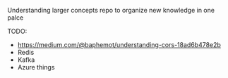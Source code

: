 Understanding larger concepts repo to organize new knowledge in one palce


TODO: 
- https://medium.com/@baphemot/understanding-cors-18ad6b478e2b
- Redis
- Kafka
- Azure things